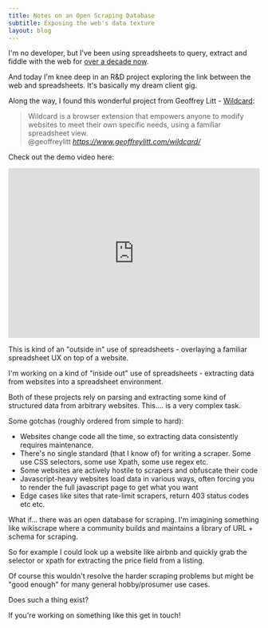```yaml
---
title: Notes on an Open Scraping Database
subtitle: Exposing the web's data texture
layout: blog
---
```


I'm no developer, but I've been using spreadsheets to query, extract and fiddle with the web for [over a decade now](https://web.archive.org/web/20110129014147/http://www.distilled.co.uk/blog/seo/how-to-build-agile-seo-tools-using-google-docs/).

And today I'm knee deep in an R&D project exploring the link between the web and spreadsheets. It's basically my dream client gig.

Along the way, I found this wonderful project from Geoffrey Litt - [Wildcard](https://www.geoffreylitt.com/wildcard/):

<blockquote class="quoteback" darkmode="" data-title="Wildcard" data-author="@geoffreylitt" cite="https://www.geoffreylitt.com/wildcard/">
Wildcard is a browser extension that empowers anyone to modify websites to meet their own specific needs, using a familiar spreadsheet view. 
<footer>@geoffreylitt <cite><a href="https://www.geoffreylitt.com/wildcard/">https://www.geoffreylitt.com/wildcard/</a></cite></footer>
</blockquote>
<script note="" src="https://cdn.jsdelivr.net/gh/Blogger-Peer-Review/quotebacks@1/quoteback.js"></script>

Check out the demo video here:

<div style="position: relative; padding-bottom: 67.6056338028169%; height: 0;"><iframe src="https://www.loom.com/embed/4c1799d671f04c11810775d8df4783ed" frameborder="0" webkitallowfullscreen mozallowfullscreen allowfullscreen style="position: absolute; top: 0; left: 0; width: 100%; height: 100%;"></iframe></div>

This is kind of an "outside in" use of spreadsheets - overlaying a familiar spreadsheet UX on top of a website.

I'm working on a kind of "inside out" use of spreadsheets - extracting data from websites into a spreadsheet environment.

Both of these projects rely on parsing and extracting some kind of structured data from arbitrary websites. This.... is a very complex task.

Some gotchas (roughly ordered from simple to hard):

- Websites change code all the time, so extracting data consistently requires maintenance.
- There's no single standard (that I know of) for writing a scraper. Some use CSS selectors, some use Xpath, some use regex etc.
- Some websites are actively hostile to scrapers and obfuscate their code
- Javascript-heavy websites load data in various ways, often forcing you to render the full javascript page to get what you want
- Edge cases like sites that rate-limit scrapers, return 403 status codes etc etc.

What if... there was an open database for scraping. I'm imagining something like wikiscrape where a community builds and maintains a library of URL + schema for scraping.

So for example I could look up a website like airbnb and quickly grab the selector or xpath for extracting the price field from a listing.

Of course this wouldn't resolve the harder scraping problems but might be "good enough" for many general hobby/prosumer use cases.

Does such a thing exist?

If you're working on something like this get in touch!


